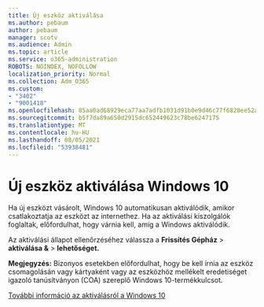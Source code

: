 ```yaml
---
title: Új eszköz aktiválása
ms.author: pebaum
author: pebaum
manager: scotv
ms.audience: Admin
ms.topic: article
ms.service: o365-administration
ROBOTS: NOINDEX, NOFOLLOW
localization_priority: Normal
ms.collection: Adm_O365
ms.custom:
- "3402"
- "9001418"
ms.openlocfilehash: 85aa0ad68929eca77aa7adfb1031d91b0e9d46c77f6820ee52a7848cd4a19211
ms.sourcegitcommit: b5f7da89a650d2915dc652449623c78be6247175
ms.translationtype: MT
ms.contentlocale: hu-HU
ms.lasthandoff: 08/05/2021
ms.locfileid: "53938481"
---
```

# <a name="activating-a-new-device-running-windows-10"></a>Új eszköz aktiválása Windows 10

Ha új eszközt vásárolt, Windows 10 automatikusan aktiválódik, amikor csatlakoztatja az eszközt az internethez. Ha az aktiválási kiszolgálók foglaltak, előfordulhat, hogy várnia kell, amíg a Windows aktiválódik.

Az aktiválási állapot ellenőrzéséhez válassza a **Frissítés Gépház**   >  **aktiválása &**  >  **lehetőséget.**

**Megjegyzés:** Bizonyos esetekben előfordulhat, hogy be kell írnia az eszköz csomagolásán vagy kártyaként vagy az eszközhöz mellékelt eredetiséget igazoló tanúsítványon (COA) szereplő Windows 10-termékkulcsot.

[További információ az aktiválásról a Windows 10](https://support.microsoft.com/help/12440)